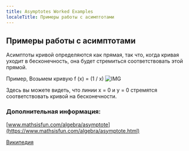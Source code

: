 ```yaml
---
title: Asymptotes Worked Examples
localeTitle: Примеры работы с асимптотами
---
```

## Примеры работы с асимптотами

Асимптоты кривой определяются как прямая, так что, когда кривая уходит в бесконечность, она будет стремиться соответствовать этой прямой.

Пример, Возьмем кривую f (x) = (1 / x) ![IMG](https://qph.fs.quoracdn.net/main-qimg-c5be56e1b5d297b9995615a47707f52b.webp)

Здесь вы можете видеть, что линии x = 0 и y = 0 стремятся соответствовать кривой на бесконечности.

### Дополнительная информация:

[www.mathsisfun.com/algebra/asymptote](https://www.mathsisfun.com/algebra/asymptote.html)

[Википедия](https://en.wikipedia.org/wiki/Asymptote)